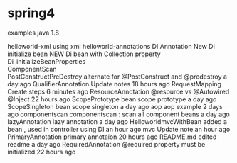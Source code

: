 # spring4
examples
java 1.8

  helloworld-xml 	using xml
  helloworld-annotations 
	DI Annotation New
	DI initialize bean NEW 
	Di bean with Collection property 	
	Di_initializeBeanProperties 	
	ComponentScan 	
  PostConstructPreDestroy 	alternate for @PostConstruct and @predestroy 	a day ago
	QualifierAnnotation 	Update notes 	18 hours ago
	RequestMapping 	Create steps 	6 minutes ago
	ResourceAnnotation 	@resource vs @Autowired @Inject 	22 hours ago
	ScopePrototype 	bean scope prototype 	a day ago
	ScopeSingleton 	bean scope singleton 	a day ago
	aop 	aop example 	2 days ago
	componentscan 	componentscan : scan all component beans 	a day ago
	lazyAnnotation 	lazy annotation 	a day ago
	HelloworldmvcWithBean 	added a bean , used in controller using DI 	an hour ago
  mvc 	Update note 	an hour ago
	PrimaryAnnotation 	primary annotaion 	20 hours ago
	README.md 	edited readme 	a day ago
	RequiredAnnotation 	@required property must be initialized 	22 hours ago
